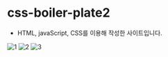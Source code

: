 # css-boiler-plate2
- HTML, javaScript, CSS를 이용해 작성한 사이트입니다.
   
![1](https://user-images.githubusercontent.com/54059795/121805186-0d40cf80-cc85-11eb-82bd-7ff7890e839a.PNG)
![2](https://user-images.githubusercontent.com/54059795/121805188-0f0a9300-cc85-11eb-8718-b934bd79f03e.PNG)
![3](https://user-images.githubusercontent.com/54059795/121805187-0f0a9300-cc85-11eb-8348-6cf641d17211.PNG)
